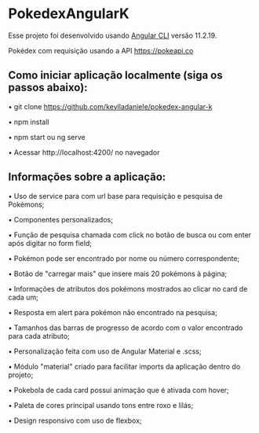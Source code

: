 # PokedexAngularK

Esse projeto foi desenvolvido usando [Angular CLI](https://github.com/angular/angular-cli) versão 11.2.19.

Pokédex com requisição usando a API https://pokeapi.co

## Como iniciar aplicação localmente (siga os passos abaixo):

• git clone https://github.com/keylladaniele/pokedex-angular-k

• npm install

• npm start ou ng serve

• Acessar http://localhost:4200/ no navegador



## Informações sobre a aplicação:

• Uso de service para com url base para requisição e pesquisa de Pokémons;

• Componentes personalizados;

• Função de pesquisa chamada com click no botão de busca ou com enter após digitar no form field;

• Pokémon pode ser encontrado por nome ou número correspondente;

• Botão de "carregar mais" que insere mais 20 pokémons à página;

• Informações de atributos dos pokémons mostrados ao clicar no card de cada um;

• Resposta em alert para pokémon não encontrado na pesquisa;

• Tamanhos das barras de progresso de acordo com o valor encontrado para cada atributo;

• Personalização feita com uso de Angular Material e .scss;

• Módulo "material" criado para facilitar imports da aplicação dentro do projeto;

• Pokebola de cada card possui animação que é ativada com hover;

• Paleta de cores principal usando tons entre roxo e lilás;

• Design responsivo com uso de flexbox;
